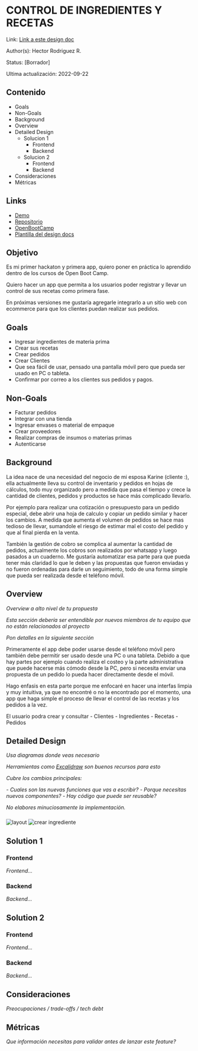 # CONTROL DE INGREDIENTES Y RECETAS
Link: [Link a este design doc](https://github.com/hroddev/hackathon-openbootcamp/tree/main/design-docs)

Author(s): Hector Rodriguez R.

Status: [Borrador]

Ultima actualización: 2022-09-22

## Contenido
- Goals
- Non-Goals
- Background
- Overview
- Detailed Design
  - Solucion 1
    - Frontend
    - Backend
  - Solucion 2
    - Frontend
    - Backend
- Consideraciones
- Métricas

## Links
- [Demo](#)
- [Repositorio](https://github.com/hroddev/hackathon-openbootcamp)
- [OpenBootCamp](https://campus.open-bootcamp.com/)
- [Plantilla del design docs](https://github.com/charliesbot/design-docs)

## Objetivo
Es mi primer hackaton y primera app, quiero poner en práctica lo aprendido dentro de los cursos de Open Boot Camp.  

Quiero hacer un app que permita a los usuarios poder registrar y llevar un control de sus recetas como primera fase. 

En próximas versiones me gustaría agregarle integrarlo a un sitio web con ecommerce para que los clientes puedan realizar sus pedidos.

## Goals
- Ingresar ingredientes de materia prima
- Crear sus recetas
- Crear pedidos
- Crear Clientes
- Que sea fácil de usar, pensado una pantalla móvil pero que pueda ser usado en PC o tableta.
- Confirmar por correo a los clientes sus pedidos y pagos.

## Non-Goals
- Facturar pedidos
- Integrar con una tienda
- Ingresar envases o material de empaque
- Crear proveedores
- Realizar compras de insumos o materias primas
- Autenticarse

## Background
La idea nace de una necesidad del negocio de mi esposa Karine (cliente :), ella actualmente lleva su control de inventario y pedidos en hojas de cálculos, todo muy organizado pero a medida que pasa el tiempo y crece la cantidad de clientes, pedidos y productos se hace más complicado llevarlo.

Por ejemplo para realizar una cotización o presupuesto para un pedido especial, debe abrir una hoja de calculo y copiar un pedido similar y hacer los cambios. A medida que aumenta el volumen de pedidos se hace mas tedioso de llevar, sumandole el riesgo de estimar mal el costo del pedido y que al final pierda en la venta.

También la gestión de cobro se complica al aumentar la cantidad de pedidos, actualmente los cobros son realizados por whatsapp y luego pasados a un cuaderno. Me gustaría automatizar esa parte para que pueda tener más claridad lo que le deben y las propuestas que fueron enviadas y no fueron ordenadas para darle un seguimiento, todo de una forma simple que pueda ser realizada desde el teléfono móvil.

## Overview
_Overview a alto nivel de tu propuesta_

_Esta sección debería ser entendible por nuevos miembros de tu equipo que no están relacionados al proyecto_

_Pon detalles en la siguiente sección_

Primeramente el app debe poder usarse desde el teléfono móvil pero también debe permitir ser usado desde una PC o una tableta. Debido a que hay partes por ejemplo cuando realiza el costeo y la parte administrativa que puede hacerse más cómodo desde la PC, pero si necesita enviar una propuesta de un pedido lo pueda hacer directamente desde el móvil. 

Hago enfasis en esta parte porque me enfocaré en hacer una interfas limpia y muy intuitiva, ya que no encontré o no la encontrado por el momento, una app que haga simple el proceso de llevar el control de las recetas y los pedidos a la vez.

El usuario podra crear y consultar
    - Clientes
    - Ingredientes
    - Recetas
    - Pedidos

## Detailed Design
_Usa diagramas donde veas necesario_

_Herramientas como [Excalidraw](https://excalidraw.com) son buenos recursos para esto_

_Cubre los cambios principales:_

 _- Cuales son las nuevas funciones que vas a escribir?_
 _- Porque necesitas nuevos componentes?_
 _- Hay código que puede ser reusable?_

_No elabores minuciosamente la implementación._

### 
![layout](./img/layout.png)
![crear ingrediente](./img/crear_ingrediente.png)
## Solution 1
### Frontend
_Frontend…_
### Backend
_Backend…_

## Solution 2
### Frontend
_Frontend…_
### Backend
_Backend…_

## Consideraciones
_Preocupaciones / trade-offs / tech debt_

## Métricas
_Que información necesitas para validar antes de lanzar este feature?_